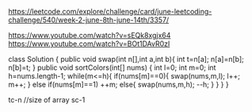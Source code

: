 https://leetcode.com/explore/challenge/card/june-leetcoding-challenge/540/week-2-june-8th-june-14th/3357/

https://www.youtube.com/watch?v=sEQk8xgjx64
https://www.youtube.com/watch?v=BOt1DAvR0zI


class Solution {
    public void swap(int n[],int a,int b){
        int t=n[a];
        n[a]=n[b];
        n[b]=t;
    }
    public void sortColors(int[] nums) {
        int l=0;
        int m=0;
        int h=nums.length-1;
        while(m<=h){
            if(nums[m]==0){
                swap(nums,m,l);
                l++;
                m++;
            }
            else if(nums[m]==1)
                ++m;
            else{
                swap(nums,m,h);
                --h;
            }
        }
    }
}

tc-n //size of array
sc-1
